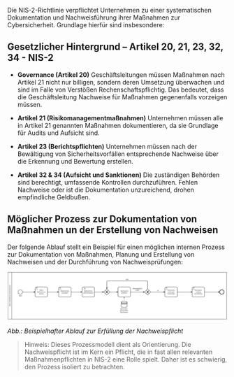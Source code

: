Die NIS-2-Richtlinie verpflichtet Unternehmen zu einer systematischen Dokumentation und Nachweisführung ihrer Maßnahmen zur Cybersicherheit. Grundlage hierfür sind insbesondere:

## Gesetzlicher Hintergrund – Artikel 20, 21, 23, 32, 34 - NIS-2

- **Governance (Artikel 20)** Geschäftsleitungen müssen Maßnahmen nach Artikel 21 nicht nur billigen, sondern deren Umsetzung überwachen und sind im Falle von Verstößen Rechenschaftspflichtig. Das bedeutet, dass die Geschäftsleitung Nachweise für Maßnahmen gegenenfalls vorzeigen müssen.

- **Artikel 21 (Risikomanagementmaßnahmen)** Unternehmen müssen alle in Artikel 21 genannten Maßnahmen dokumentieren, da sie Grundlage für Audits und Aufsicht sind.

- **Artikel 23 (Berichtspflichten)** Unternehmen müssen nach der Bewältigung von Sicherheitsvorfällen entsprechende Nachweise über die Erkennung und Bewertung erstellen.

- **Artikel 32 & 34 (Aufsicht und Sanktionen)** Die zuständigen Behörden sind berechtigt, umfassende Kontrollen durchzuführen. Fehlen Nachweise oder ist die Dokumentation unzureichend, drohen empfindliche Geldbußen.



## Möglicher Prozess zur Dokumentation von Maßnahmen un der Erstellung von Nachweisen

Der folgende Ablauf stellt ein Beispiel für einen möglichen internen Prozess zur Dokumentation von Maßnahmen, Planung und Erstellung von Nachweisen und der Durchführung von Nachweisprüfungen:

![Prozessmodell zur Meldung von Sicherheitsvorfällen](media/Prozess_Nachweispflicht.png)

*Abb.: Beispielhafter Ablauf zur Erfüllung der Nachweispflicht*

> Hinweis: Dieses Prozessmodell dient als Orientierung. Die Nachweispflicht ist im Kern ein Pflicht, die in fast allen relevanten Maßnahmenpflichten in NIS-2 eine Rolle spielt. Daher ist es schwierig, den Prozess isoliert zu betrachten.



